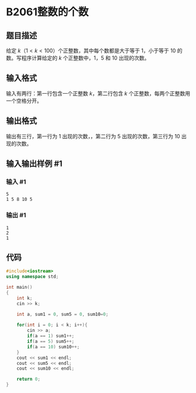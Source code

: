 # B2061整数的个数

## 题目描述

给定 $k$（$1<k<100$）个正整数，其中每个数都是大于等于 $1$，小于等于 $10$ 的数。写程序计算给定的 $k$ 个正整数中，$1$，$5$ 和 $10$ 出现的次数。

## 输入格式

输入有两行：第一行包含一个正整数 $k$，第二行包含 $k$ 个正整数，每两个正整数用一个空格分开。

## 输出格式

输出有三行，第一行为 $1$ 出现的次数，，第二行为 $5$ 出现的次数，第三行为 $10$ 出现的次数。

## 输入输出样例 #1

### 输入 #1

```
5
1 5 8 10 5
```

### 输出 #1

```
1
2
1
```

## 代码

```cpp
#include<iostream>
using namespace std;

int main()
{
    int k;
    cin >> k;

    int a, sum1 = 0, sum5 = 0, sum10=0;
    
    for(int i = 0; i < k; i++){
        cin >> a;
        if(a == 1) sum1++;
        if(a == 5) sum5++;
        if(a == 10) sum10++;
    }
    cout << sum1 << endl;
    cout << sum5 << endl;
    cout << sum10 << endl;

    return 0;
}
```

